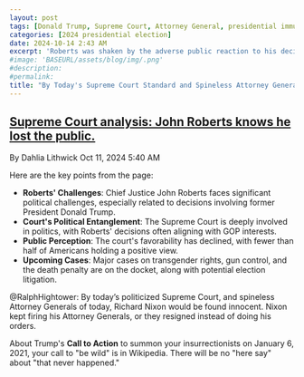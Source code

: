 ```yaml
---
layout: post
tags: [Donald Trump, Supreme Court, Attorney General, presidential immunity]
categories: [2024 presidential election]
date: 2024-10-14 2:43 AM
excerpt: 'Roberts was shaken by the adverse public reaction to his decision affording Trump substantial immunity from criminal prosecution. His protestations that the case concerned the presidency, not Trump, held little currency. His protestations that the case concerned the presidency, not Trump, held little currency.'
#image: 'BASEURL/assets/blog/img/.png'
#description:
#permalink:
title: "By Today's Supreme Court Standard and Spineless Attorney Generals, Richard Nixon Would Be Innocent."
---
```



## [Supreme Court analysis: John Roberts knows he lost the public.](https://slate.com/news-and-politics/2024/10/supreme-court-analysis-john-roberts-public-confidence-crash.html)

By Dahlia Lithwick
Oct 11, 2024 5:40 AM


Here are the key points from the page:

- **Roberts' Challenges**: Chief Justice John Roberts faces significant political challenges, especially related to decisions involving former President Donald Trump.
- **Court's Political Entanglement**: The Supreme Court is deeply involved in politics, with Roberts' decisions often aligning with GOP interests.
- **Public Perception**: The court's favorability has declined, with fewer than half of Americans holding a positive view.
- **Upcoming Cases**: Major cases on transgender rights, gun control, and the death penalty are on the docket, along with potential election litigation.

@RalphHightower: By today’s politicized Supreme Court, and spineless Attorney Generals of today, Richard Nixon would be found innocent. Nixon kept firing his Attorney Generals, or they resigned instead of doing his orders.

About Trump's **Call to Action** to summon your insurrectionists on January 6, 2021, your call to "be wild" is in Wikipedia. There will be no "here say" about "that never happened."
